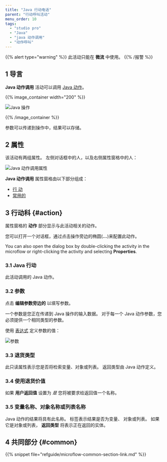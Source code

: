 ```yaml
---
title: "Java 行动电话"
parent: "行动呼叫活动"
menu_order: 10
tags:
  - "studio pro"
  - "Java"
  - "java 动作调用"
  - "动作呼叫"
---
```


{{% alert type="warning" %}}
此活动只能在 **微流** 中使用。
{{% /报警 %}}

## 1 导言

**Java 动作调用** 活动可以调用 [Java 动作](java-actions)。

{{% image_container width="200" %}}

![Java 操作](attachments/action-call-activities/java-action-call.png)

{{% /image_container %}}

参数可以传递到操作中，结果可以存储。

## 2 属性

该活动有两组属性。 左侧对话框中的人，以及右侧属性窗格中的人：

![Java 动作调用属性](attachments/action-call-activities/java-action-call-properties.png)

**Java 动作调用** 属性窗格由以下部分组成：

* [行 动](#action)
* [常用的](#common)

## 3 行动科 {#action}

属性窗格的 **动作** 部分显示与此活动相关的动作。

您可以打开一个对话框，通过点击操作旁边的椭圆(**…**)来配置此动作。

You can also open the dialog box by double-clicking the activity in the microflow or right-clicking the activity and selecting **Properties**.

### 3.1 Java 行动

此活动调用的 Java 动作。

### 3.2 参数

点击 **编辑参数旁边的** 以填写参数。

一个参数是您正在传递到 Java 操作的输入数据。 对于每一个 Java 动作参数，您必须提供一个相同类型的参数。

使用 [表达式](expressions) 定义参数的值：

![参数](attachments/action-call-activities/argument-edit.png)

### 3.3 退货类型

此只读属性表示您是否将检索变量、对象或列表。 返回类型由 Java 动作定义。

### 3.4 使用退货价值

如果 **用户返回值** 设置为 *是* 您将被要求给返回值一个名称。

### 3.5 变量名称、对象名称或列表名称

Java 动作的结果将具有此名称。 标签表示结果是否为变量、 对象或列表。 如果它是对象或列表， **返回类型** 将表示正在返回的实体。

## 4 共同部分 {#common}

{{% snippet file="refguide/microflow-common-section-link.md" %}}